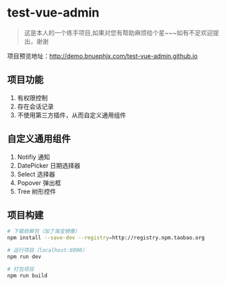 # test-vue-admin

> 这是本人的一个练手项目,如果对您有帮助麻烦给个星~~~如有不足欢迎提出，谢谢

项目预览地址：http://demo.bnuephjx.com/test-vue-admin.github.io

## 项目功能

1. 有权限控制
2. 存在会话记录
3. 不使用第三方插件，从而自定义通用组件

## 自定义通用组件

1. Notifiy 通知
2. DatePicker 日期选择器
3. Select 选择器
4. Popover 弹出框
5. Tree 树形控件

## 项目构建

``` bash
# 下载依赖包（加了淘宝镜像）
npm install --save-dev --registry=http://registry.npm.taobao.org

# 运行项目（localhost:8090）
npm run dev

# 打包项目
npm run build
```

